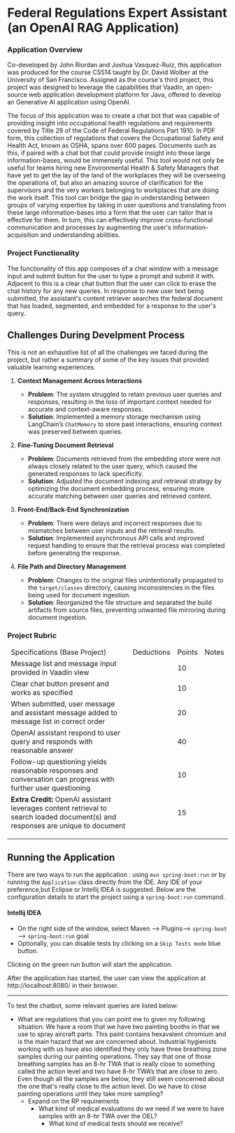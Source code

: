 # Federal Regulations Expert Assistant (an OpenAI RAG Application)

### Application Overview

<p>Co-developed by John Riordan and Joshua Vasquez-Ruiz, this application was produced for the course CS514 taught by Dr. David Wolber at the University of San Francisco. Assigned as the course's third project, this project was designed to leverage the capabilities that Vaadin, an open-source web application development platform for Java, offered to develop an Generative AI application using OpenAI.</p>


<p>The focus of this application was to create a chat bot that was capable of providing insight into occupational health regulations and requirements covered by Title 29 of the Code of Federal Regulations Part 1910. In PDF form, this collection of regulations that covers the Occupational Safety and Health Act, known as OSHA, spans over 600 pages. Documents such as this, if paired with a chat bot that could provide insight into these large information-bases, would be immensely useful. This tool would not only be useful for teams hiring new Environmental Health & Safety Managers that have yet to get the lay of the land of the workplaces they will be overseeing the operations of, but also an amazing source of clarification for the supervisors and the very workers belonging to workplaces that are doing the work itself. This tool can bridge the gap in understanding between groups of varying expertise by taking in user questions and translating from these large information-bases into a form that the user can tailor that is effective for them. In turn, this can effectively improve cross-functional communication and processes by augmenting the user's information-acquisition and understanding abilities.</p>

### Project Functionality

<p>The functionality of this app composes of a chat window with a message input and submit button for the user to type a prompt and submit it with. Adjacent to this is a clear chat button that the user can click to erase the chat history for any new queries. In response to new user text being submitted, the assistant's content retriever searches the federal document that has loaded, segmented, and embedded for a response to the user's query. </p>

## Challenges During Develpment Process
<p>This is not an exhaustive list of all the challenges we faced during the project, but rather a summary of some of the
key issues that provided valuable learning experiences.</p>

1. **Context Management Across Interactions**
    - **Problem**: The system struggled to retain previous user queries and responses, resulting in the loss of important context needed for accurate and context-aware responses.
    - **Solution**: Implemented a memory storage mechanism using LangChain’s `ChatMemory` to store past interactions, ensuring context was preserved between queries.

2. **Fine-Tuning Document Retrieval**
    - **Problem**: Documents retrieved from the embedding store were not always closely related to the user query, which caused the generated responses to lack specificity.
    - **Solution**: Adjusted the document indexing and retrieval strategy by optimizing the document embedding process, ensuring more accurate matching between user queries and retrieved content.

3. **Front-End/Back-End Synchronization**
    - **Problem**: There were delays and incorrect responses due to mismatches between user inputs and the retrieval results.
    - **Solution**: Implemented asynchronous API calls and improved request handling to ensure that the retrieval process was completed before generating the response.

4. **File Path and Directory Management**
    - **Problem**: Changes to the original files unintentionally propagated to the `target/classes` directory, causing inconsistencies in the files being used for document ingestion.
    - **Solution**: Reorganized the file structure and separated the build artifacts from source files, preventing unwanted file mirroring during document ingestion.


### Project Rubric
<table>
<thead>
<tr>
<td>Specifications (Base Project) </td>
<td>Deductions</td>
<td>Points</td>
<td>Notes</td>
</tr>
<tr>
<td>Message list and message input provided in Vaadin view</td>
<td></td>
<td>10</td>
<td></td>
</tr>
<tr>
<td>Clear chat button present and works as specified</td>
<td></td>
<td>10</td>
<td></td>
</tr>
<tr>
<td>When submitted, user message and assistant message added to message list in correct order</td>
<td></td>
<td>20</td>
<td></td>
</tr>
<tr>
<td>OpenAI assistant respond to user query and responds with reasonable answer</td>
<td></td>
<td>40</td>
<td></td>
</tr>
<tr>
<td>Follow-up questioning yields reasonable responses and conversation can progress with further user questioning </td>
<td></td>
<td>10</td>
<td></td>
</tr>
<tr>
<td><strong>Extra Credit: </strong>OpenAI assistant leverages content retrieval to search loaded document(s) and responses are unique to document</td>
<td></td>
<td>15</td>
<td></td>
</tr>

</thead>
</table>



<hr>

## Running the Application
There are two ways to run the application :  using `mvn spring-boot:run` or by running the `Application` class directly from the IDE. Any IDE of your preference,but Eclipse or Intellij IDEA is suggested.
Below are the configuration details to start the project using a `spring-boot:run` command. 

#### Intellij IDEA
- On the right side of the window, select Maven --> Plugins--> `spring-boot` --> `spring-boot:run` goal
- Optionally, you can disable tests by clicking on a `Skip Tests mode` blue button.

Clicking on the green run button will start the application.

After the application has started, the user can view the application at http://localhost:8080/ in their browser.

<hr>

<p>To test the chatbot, some relevant queries are listed below:</p>
<ul>
<li>What are regulations that you can point me to given my following situation: We have a room that we have two painting booths in that we use to spray aircraft parts. This paint contains hexavalent chromium and is the main hazard that we are concerned about. Industrial hygienists working with us have also identified they only have three breathing zone samples during our painting operations. They say that one of those breathing samples has an 8-hr TWA that is really close to something called the action level and two have 8-hr TWA’s that are close to zero. Even though all the samples are below, they still seem concerned about the one that's really close to the action level. Do we have to close painting operations until they take more sampling?<ul>
<li>Expand on the RP requirements<ul><li>What kind of medical evaluations do we need if we were to have samples with an 8-hr TWA over the OEL?<ul><li>What kind of medical tests should we receive?</li></ul></li></ul></li></ul></li>
</ul>
